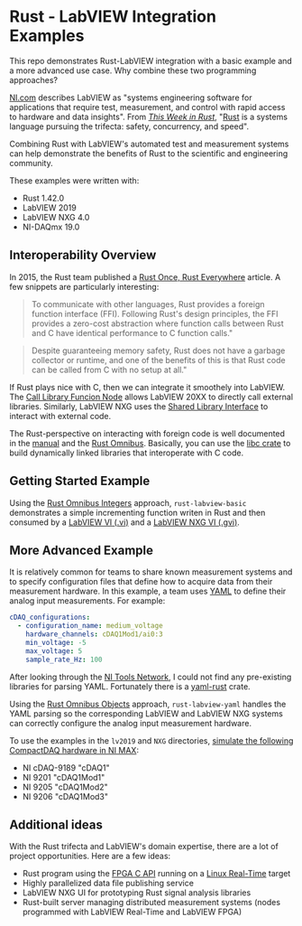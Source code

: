 # Rust - LabVIEW Integration Examples
This repo demonstrates Rust-LabVIEW integration with a basic example and a more advanced use case. Why combine these two programming approaches? 

[NI.com](https://www.ni.com/en-us/shop/labview.html) describes LabVIEW as "systems engineering software for applications that require test, measurement, and control with rapid access to hardware and data insights". From *[This Week in Rust](https://this-week-in-rust.org/)*, "[Rust](https://www.rust-lang.org/) is a systems language pursuing the trifecta: safety, concurrency, and speed". 

Combining Rust with LabVIEW's automated test and measurement systems can help demonstrate the benefits of Rust to the scientific and engineering community.

These examples were written with:
- Rust 1.42.0
- LabVIEW 2019
- LabVIEW NXG 4.0
- NI-DAQmx 19.0

## Interoperability Overview
In 2015, the Rust team published a [Rust Once, Rust Everywhere](https://blog.rust-lang.org/2015/04/24/Rust-Once-Run-Everywhere.html) article. A few snippets are particularly interesting: 

>To communicate with other languages, Rust provides a foreign function interface (FFI). Following Rust's design principles, the FFI provides a zero-cost abstraction where function calls between Rust and C have identical performance to C function calls."

>Despite guaranteeing memory safety, Rust does not have a garbage collector or runtime, and one of the benefits of this is that Rust code can be called from C with no setup at all."

If Rust plays nice with C, then we can integrate it smoothely into LabVIEW. The [Call Library Funcion Node](https://zone.ni.com/reference/en-XX/help/371361R-01/glang/call_library_function/) allows LabVIEW 20XX to directly call external libraries. Similarly, LabVIEW NXG uses the [Shared Library Interface](https://www.ni.com/documentation/en/labview/latest/language-integration/shared-library-interfaces/) to interact with external code.

The Rust-perspective on interacting with foreign code is well documented in the [manual](https://doc.rust-lang.org/book/ch19-01-unsafe-rust.html#using-extern-functions-to-call-external-code) and the [Rust Omnibus](http://jakegoulding.com/rust-ffi-omnibus/basics/). Basically, you can use the [libc crate](https://crates.io/crates/libc) to build dynamically linked libraries that interoperate with C code.

## Getting Started Example
Using the [Rust Omnibus Integers](http://jakegoulding.com/rust-ffi-omnibus/integers/) approach, `rust-labview-basic` demonstrates a simple incrementing function writen in Rust and then consumed by a [LabVIEW VI (.vi)](https://www.ni.com/getting-started/labview-basics/environment) and a [LabVIEW NXG VI (.gvi)](https://www.ni.com/documentation/en/labview/latest/create-first/create-vi/).

## More Advanced Example
It is relatively common for teams to share known measurement systems and to specify configuration files that define how to acquire data from their measurement hardware. In this example, a team uses [YAML](https://en.wikipedia.org/wiki/YAML) to define their analog input measurements. For example:

```yml
cDAQ_configurations:
  - configuration_name: medium_voltage
    hardware_channels: cDAQ1Mod1/ai0:3
    min_voltage: -5
    max_voltage: 5
    sample_rate_Hz: 100
```
After looking through the [NI Tools Network](http://www.ni.com/labview-tools-network/), I could not find any pre-existing libraries for parsing YAML. Fortunately there is a [yaml-rust](https://crates.io/crates/yaml-rust) crate.

Using the [Rust Omnibus Objects](http://jakegoulding.com/rust-ffi-omnibus/objects/) approach, `rust-labview-yaml` handles the YAML parsing so the corresponding LabVIEW and LabVIEW NXG systems can correctly configure the analog input measurement hardware.

To use the examples in the `lv2019` and `NXG` directories, [simulate the following CompactDAQ hardware in NI MAX](http://www.ni.com/tutorial/3698/en/):
- NI cDAQ-9189 "cDAQ1"
- NI 9201 "cDAQ1Mod1"
- NI 9205 "cDAQ1Mod2"
- NI 9206 "cDAQ1Mod3"

## Additional ideas
With the Rust trifecta and LabVIEW's domain expertise, there are a lot of project opportunities. Here are a few ideas:

- Rust program using the [FPGA C API](https://www.ni.com/en-us/support/documentation/supplemental/09/introduction-to-the-fpga-interface-c-api.html) running on a [Linux Real-Time](https://www.ni.com/en-us/innovations/white-papers/13/introduction-to-ni-linux-real-time.html) target
- Highly parallelized data file publishing service
- LabVIEW NXG UI for prototyping Rust signal analysis libraries
- Rust-built server managing distributed measurement systems (nodes programmed with LabVIEW Real-Time and LabVIEW FPGA)

